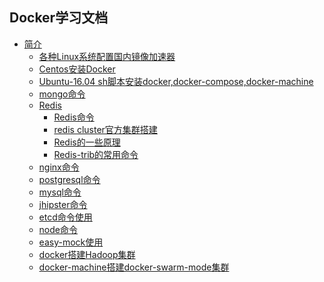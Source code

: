 ## Docker学习文档

* [简介]()
    * [各种Linux系统配置国内镜像加速器](https://t.goodrain.com/t/topic/236)
    * [Centos安装Docker](install/Centos7-install.md)
    * [Ubuntu-16.04 sh脚本安装docker,docker-compose,docker-machine](install/Ubuntu-16.04-install.md)
    * [mongo命令](DB/NOSQL/mongo/mongo命令.md)
    * [Redis]()
        * [Redis命令](DB/NOSQL/redis/Redis命令.md)
        * [redis cluster官方集群搭建](DB/NOSQL/redis/Redis-cluster集群搭建.md)
        * [Redis的一些原理](DB/NOSQL/redis/Redis的一些原理.md)
        * [Redis-trib的常用命令](DB/NOSQL/redis/Redis-trib的常用命令.md)
    * [nginx命令](service/nginx/nginx.md)
    * [postgresql命令](DB/SQL/postgresql命令.md)
    * [mysql命令](DB/SQL/mysql命令.md)
    * [jhipster命令](service/jhipster/jhipster命令.md)
    * [etcd命令使用](soft/etcd/etcd命令.md)
    * [node命令](service/node/node命令.md)
    * [easy-mock使用](soft/easy-mock/easy-mock使用.md)
    * [docker搭建Hadoop集群](big-data/hadoop/Hadoop搭建.md)
    * [docker-machine搭建docker-swarm-mode集群](docker-swarm/cluster/docker-machine搭建cluster集群.md)